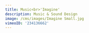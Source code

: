 ```yaml
---
title: Music<br>'Imagine'
description: Music & Sound Design
image: /cms/images/Imagine Small.jpg
vimeoID: '234136662'
---
```















